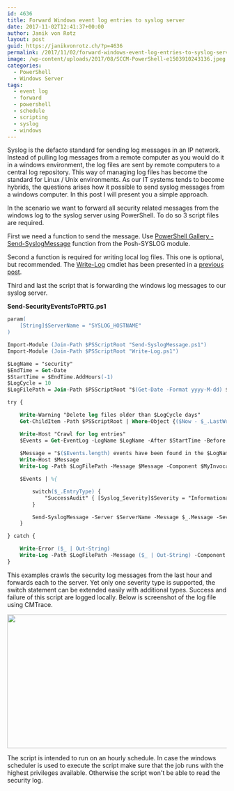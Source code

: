 ```yaml
---
id: 4636
title: Forward Windows event log entries to syslog server
date: 2017-11-02T12:41:37+00:00
author: Janik von Rotz
layout: post
guid: https://janikvonrotz.ch/?p=4636
permalink: /2017/11/02/forward-windows-event-log-entries-to-syslog-server/
image: /wp-content/uploads/2017/08/SCCM-PowerShell-e1503910243136.jpeg
categories:
  - PowerShell
  - Windows Server
tags:
  - event log
  - forward
  - powershell
  - schedule
  - scripting
  - syslog
  - windows
---
```

Syslog is the defacto standard for sending log messages in an IP network. Instead of pulling log messages from a remote computer as you would do it in a windows environment, the log files are sent by remote computers to a central log repository. This way of managing log files has become the standard for Linux / Unix environments. As our IT systems tends to become hybrids, the questions arises how it possible to send syslog messages from a windows computer. In this post I will present you a simple approach.
<!--more-->

In the scenario we want to forward all security related messages from the windows log to the syslog server using PowerShell. To do so 3 script files are required.

First we need a function to send the message. Use [PowerShell Gallery - Send-SyslogMessage](https://www.powershellgallery.com/packages/Posh-SYSLOG/2.0.3/Content/Functions%5CSend-SyslogMessage.ps1) function from the Posh-SYSLOG module.

Second a function is required for writing local log files. This one is optional, but recommended. The [Write-Log](https://janikvonrotz.ch/2017/10/26/powershell-logging-in-cmtrace-format) cmdlet has been presented in a [previous post](https://janikvonrotz.ch/2017/10/26/powershell-logging-in-cmtrace-format).

Third and last the script that is forwarding the windows log messages to our syslog server.

**Send-SecurityEventsToPRTG.ps1**

```ps
param(
    [String]$ServerName = "SYSLOG_HOSTNAME"
)

Import-Module (Join-Path $PSScriptRoot "Send-SyslogMessage.ps1")
Import-Module (Join-Path $PSScriptRoot "Write-Log.ps1")

$LogName = "security"
$EndTime = Get-Date
$StartTime = $EndTime.AddHours(-1)
$LogCycle = 10
$LogFilePath = Join-Path $PSScriptRoot "$(Get-Date -Format yyyy-M-dd) $($MyInvocation.MyCommand.Name).log"

try {

    Write-Warning "Delete log files older than $LogCycle days"
    Get-ChildItem -Path $PSScriptRoot | Where-Object {($Now - $_.LastWriteTime).Days -gt $LogCycle -and $_.extension -eq ".log"} | Remove-Item

    Write-Host "Crawl for log entries"
    $Events = Get-EventLog -LogName $LogName -After $StartTime -Before $EndTime
    
    $Message = "$($Events.length) events have been found in the $LogName log that are forwarded to the server $ServerName"
    Write-Host $Message
    Write-Log -Path $LogFilePath -Message $Message -Component $MyInvocation.MyCommand.Name -Type Info

    $Events | %{

        switch($_.EntryType) {
            "SuccessAudit" { [Syslog_Severity]$Severity = "Informational" }
        }

        Send-SyslogMessage -Server $ServerName -Message $_.Message -Severity $Severity -Facility ([Syslog_Facility]::logaudit) -Hostname $env:COMPUTERNAME -ApplicationName "EventLog" -Timestamp $_.TimeGenerated -MessageID $_.EventID
    }

} catch {

    Write-Error ($_ | Out-String)
    Write-Log -Path $LogFilePath -Message ($_ | Out-String) -Component $MyInvocation.MyCommand.Name -Type Error
}
```

This examples crawls the security log messages from the last hour and forwards each to the server. Yet only one severity type is supported, the switch statement can be extended easily with additional types. Success and failure of this script are logged locally. Below is screenshot of the log file using CMTrace.

<a href="https://janikvonrotz.ch/wp-content/uploads/2017/10/CMTrace-syslog-entry.png"><img src="https://janikvonrotz.ch/wp-content/uploads/2017/10/CMTrace-syslog-entry.png" alt="" width="587" height="307" class="aligncenter size-full wp-image-4639" /></a>

The script is intended to run on an hourly schedule. In case the windows scheduler is used to execute the script make sure that the job runs with the highest privileges available. Otherwise the script won't be able to read the security log.